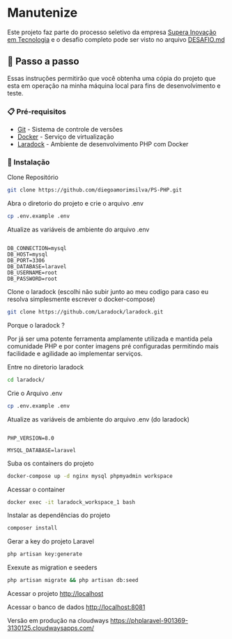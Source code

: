 # Manutenize

Este projeto faz parte do processo seletivo da empresa [Supera Inovação em Tecnologia](https://www.linkedin.com/company/supera-tecnologia/)
e o desafio completo pode ser visto no arquivo [DESAFIO.md](https://github.com/diegoamorimsilva/PS-PHP/blob/main/Desafio.md)
## 🚀 Passo a passo

Essas instruções permitirão que você obtenha uma cópia do projeto que esta em operação na minha máquina local para fins de desenvolvimento e teste.

### 📋 Pré-requisitos

* [Git](https://git-scm.com/) - Sistema de controle de versões 
* [Docker](https://docs.docker.com/) - Serviço de virtualização 
* [Laradock](https://laradock.io/) - Ambiente de desenvolvimento PHP com Docker

### 🔧 Instalação

Clone Repositório
```sh
git clone https://github.com/diegoamorimsilva/PS-PHP.git
```
Abra o diretorio do projeto e crie o arquivo .env
```sh
cp .env.example .env
```
Atualize as variáveis de ambiente do arquivo .env
```dosini

DB_CONNECTION=mysql
DB_HOST=mysql
DB_PORT=3306
DB_DATABASE=laravel
DB_USERNAME=root
DB_PASSWORD=root

```
Clone o laradock (escolhi não subir junto ao meu codigo para caso eu resolva simplesmente escrever o docker-compose)

```sh
git clone https://github.com/Laradock/laradock.git
```
Porque o laradock ?

Por já ser uma potente ferramenta amplamente utilizada e mantida pela comunidade PHP e por conter imagens pré configuradas permitindo mais facilidade e agilidade ao implementar serviços.

Entre no diretorio laradock
```sh 
cd laradock/
```
Crie o Arquivo .env
```sh
cp .env.example .env
```
Atualize as variáveis de ambiente do arquivo .env (do laradock)
```dosini

PHP_VERSION=8.0

MYSQL_DATABASE=laravel
```

Suba os containers do projeto
```sh
docker-compose up -d nginx mysql phpmyadmin workspace
```

Acessar o container
```sh
docker exec -it laradock_workspace_1 bash
```

Instalar as dependências do projeto
```sh
composer install
```

Gerar a key do projeto Laravel
```sh
php artisan key:generate
```
Exexute as migration e seeders
```sh
php artisan migrate && php artisan db:seed
```

Acessar o projeto
[http://localhost](http://localhost)

Acessar o banco de dados
[http://localhost:8081](http://localhost:8081)

Versão em produção na cloudways
https://phplaravel-901369-3130125.cloudwaysapps.com/
